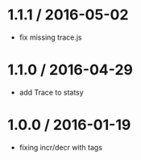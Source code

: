 
1.1.1 / 2016-05-02
==================

  * fix missing trace.js

1.1.0 / 2016-04-29
==================

  * add Trace to statsy

1.0.0 / 2016-01-19
==================

  * fixing incr/decr with tags

